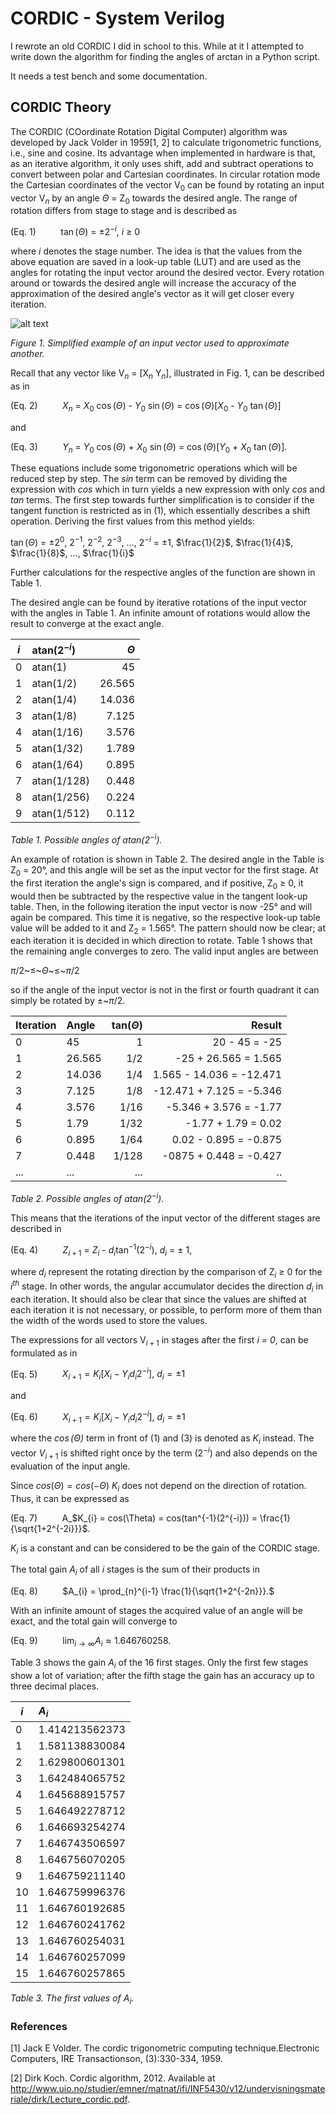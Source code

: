 # CORDIC - System Verilog

I rewrote an old CORDIC I did in school to this. While at it I attempted to write down the algorithm for finding the angles of arctan in a Python script.

It needs a test bench and some documentation.

## CORDIC Theory

The CORDIC (COordinate Rotation Digital Computer) algorithm was developed by Jack Volder in 1959[1, 2] to calculate trigonometric functions, i.e., sine and cosine. Its advantage when implemented in hardware is that, as an iterative algorithm, it only uses shift, add and subtract operations to convert between polar and Cartesian coordinates. In circular rotation mode the Cartesian coordinates of the vector V$_{0}$ can be found by rotating an input vector V$_{n}$ by an angle $\Theta$ = Z$_{0}$ towards the desired angle. The range of rotation differs from stage to stage and is described as

(Eq. 1)          $\tan(\Theta)$ = ±$2^{-i}$, *i* $\geq$ 0


where *i* denotes the stage number. The idea is that the values from the above equation are saved in a look-up table (LUT) and are used as the angles for rotating the input vector around the desired vector. Every rotation around or towards the desired angle will increase the accuracy of the approximation of the desired angle's vector as it will get closer every iteration.

![alt text](https://github.com/akerlund/rtl_common_design/tree/master/math/cordic/cordic-vectors.png)

*Figure 1. Simplified example of an input vector used to approximate another.*

Recall that any vector like V$_{n}$ = [X$_{n}$ Y$_{n}$], illustrated in Fig. 1, can be described as in


(Eq. 2)          $X_n$ = $X_0$ $\cos(\Theta)$ - $Y_0$ $\sin(\Theta)$ = $\cos(\Theta)$[$X_0$ - $Y_0$ $\tan(\Theta)$]

and

(Eq. 3)          $Y_n$ = $Y_0$ $\cos(\Theta)$ + $X_0$ $\sin(\Theta)$ = $\cos(\Theta)$[$Y_0$ + $X_0$ $\tan(\Theta)$].

These equations include some trigonometric operations which will be reduced step by step. The *sin* term can be removed by dividing the expression with *cos* which in turn yields a new expression with only *cos* and *tan* terms. The first step towards further simplification is to consider if the tangent function is restricted as in (1), which essentially describes a shift operation. Deriving the first values from this method yields:

$\tan(\Theta)$ = ±$2^{0}$, $2^{-1}$, $2^{-2}$, $2^{-3}$, ..., $2^{-i}$ = ±1, $\frac{1}{2}$, $\frac{1}{4}$, $\frac{1}{8}$, ..., $\frac{1}{i}$

Further calculations for the respective angles of the function are shown in Table 1.

The desired angle can be found by iterative rotations of the input vector with the angles in Table 1. An infinite amount of rotations would allow the result to converge at the exact angle.

| *i* | atan(2$^{-i}$) | $\Theta$ |
| -   | :-             |       -: |
| 0   | atan(1)        | 45       |
| 1   | atan(1/2)      | 26.565   |
| 2   | atan(1/4)      | 14.036   |
| 3   | atan(1/8)      | 7.125    |
| 4   | atan(1/16)     | 3.576    |
| 5   | atan(1/32)     | 1.789    |
| 6   | atan(1/64)     | 0.895    |
| 7   | atan(1/128)    | 0.448    |
| 8   | atan(1/256)    | 0.224    |
| 9   | atan(1/512)    | 0.112    |

*Table 1. Possible angles of atan(2$^{-i}$).*

An example of rotation is shown in Table 2. The desired angle in the Table is Z$_{0}$ = 20°, and this angle will be set as the input vector for the first stage. At the first iteration the angle's sign is compared, and if positive, Z$_{0}$ $\geq$ 0, it would then be subtracted by the respective value in the tangent look-up table. Then, in the following iteration the input vector is now -25° and will again be compared. This time it is negative, so the respective look-up table value will be added to it and Z$_{2}$ = 1.565°. The pattern should now be clear; at each iteration it is decided in which direction to rotate. Table 1 shows that the remaining angle converges to zero. The valid input angles are between

$\pi$/2~$\leq$~$\Theta$~$\leq$~$\pi$/2

so if the angle of the input vector is not in the first or fourth quadrant it can simply be rotated by $±$~$\pi$/2.

Iteration | Angle  | tan($\Theta$) | Result                   |
| -       | :-     |       -:      |                       -: |
| 0       | 45     | 1             | 20 - 45 = -25            |
| 1       | 26.565 | 1/2           | -25 + 26.565 = 1.565     |
| 2       | 14.036 | 1/4           | 1.565 - 14.036 = -12.471 |
| 3       | 7.125  | 1/8           | -12.471 + 7.125 = -5.346 |
| 4       | 3.576  | 1/16          | -5.346 + 3.576 = -1.77   |
| 5       | 1.79   | 1/32          | -1.77 + 1.79 = 0.02      |
| 6       | 0.895  | 1/64          | 0.02 - 0.895 = -0.875    |
| 7       | 0.448  | 1/128         | -0875 + 0.448 = -0.427   |
| ...     | ...    | ...           | ..                       |
*Table 2. Possible angles of atan(2$^{-i}$).*

This means that the iterations of the input vector of the different stages are described in

(Eq. 4)          $Z_{i+1}$ = $Z_{i}$ - $d_{i}$$\tan^{-1}(2^{-i})$, $d_{i}$ = ± 1,

where $d_{i}$ represent the rotating direction by the comparison of Z$_{i}$ $\geq$ 0 for the $i^{th}$ stage. In other words, the angular accumulator decides the direction $d_{i}$ in each iteration. It should also be clear that since the values are shifted at each iteration it is not necessary, or possible, to perform more of them than the width of the words used to store the values.

The expressions for all vectors V$_{i+1}$ in stages after the first *i = 0*, can be formulated as in

(Eq. 5)          $X_{i+1} = K_{i}[X_{i} - Y_{i}d_{i}2^{-i}],~d_{i} = ± 1$

and

(Eq. 6)          $X_{i+1} = K_{i}[X_{i} - Y_{i}d_{i}2^{-i}],~d_{i} = ± 1$

where the *$\cos(\Theta)$* term in front of (1) and (3) is denoted as ${K_{i}}$ instead. The vector $V_{i+1}$ is shifted right once by the term ($2^{-i}$) and also depends on the evaluation of the input angle.

Since $cos(\Theta) = cos(-\Theta)$ *$K_{i}$* does not depend on the direction of rotation. Thus, it can be expressed as

(Eq. 7)          A_$K_{i} = cos(\Theta) = cos(tan^{-1}(2^{-i})) = \frac{1}{\sqrt{1+2^{-2i}}}$.

$K_{i}$ is a constant and can be considered to be the gain of the CORDIC stage.

The total gain $A_{i}$ of all *i* stages is the sum of their products in

(Eq. 8)          $A_{i} = \prod_{n}^{i-1} \frac{1}{\sqrt{1+2^{-2n}}}.$


With an infinite amount of stages the acquired value of an angle will be exact, and the total gain will converge to

(Eq. 9)          $\lim_{i\to\infty} A_{i} \approx 1.646760258.$

Table 3 shows the gain $A_{i}$ of the 16 first stages. Only the first few stages show a lot of variation; after the fifth stage the gain has an accuracy up to three decimal places.

| *i* | $A_{i}$        |
| -   | :-             |
| 0   | 1.414213562373 |
| 1   | 1.581138830084 |
| 2   | 1.629800601301 |
| 3   | 1.642484065752 |
| 4   | 1.645688915757 |
| 5   | 1.646492278712 |
| 6   | 1.646693254274 |
| 7   | 1.646743506597 |
| 8   | 1.646756070205 |
| 9   | 1.646759211140 |
| 10  | 1.646759996376 |
| 11  | 1.646760192685 |
| 12  | 1.646760241762 |
| 13  | 1.646760254031 |
| 14  | 1.646760257099 |
| 15  | 1.646760257865 |
*Table 3. The first values of A$_{i}$.*




### References
[1] Jack E Volder. The cordic trigonometric computing technique.Electronic Computers, IRE Transactionson, (3):330-334, 1959.

[2] Dirk  Koch. Cordic algorithm, 2012. Available at http://www.uio.no/studier/emner/matnat/ifi/INF5430/v12/undervisningsmateriale/dirk/Lecture_cordic.pdf.
